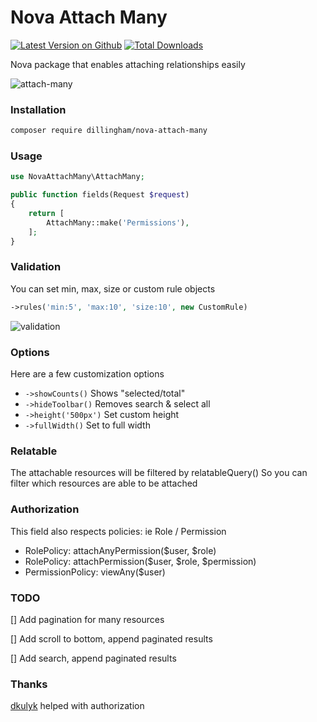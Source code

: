 # Nova Attach Many

[![Latest Version on Github](https://img.shields.io/github/release/dillingham/nova-attach-many.svg?style=flat-square)](https://packagist.org/packages/dillingham/nova-attach-many)
[![Total Downloads](https://img.shields.io/packagist/dt/dillingham/nova-attach-many.svg?style=flat-square)](https://packagist.org/packages/dillingham/nova-attach-many)

Nova package that enables attaching relationships easily

![attach-many](https://user-images.githubusercontent.com/29180903/52160651-be7fd580-2687-11e9-9ece-27332b3ce6bf.png)

### Installation

```bash
composer require dillingham/nova-attach-many
```

### Usage

```php
use NovaAttachMany\AttachMany;
```
```php
public function fields(Request $request)
{
    return [
        AttachMany::make('Permissions'),
    ];
}
```

### Validation

You can set min, max, size or custom rule objects

```php
->rules('min:5', 'max:10', 'size:10', new CustomRule)
```

![validation](https://user-images.githubusercontent.com/29180903/52160802-9ee9ac80-2689-11e9-9657-80e3c0d83b27.png)


### Options

Here are a few customization options

- `->showCounts()` Shows "selected/total"
- `->hideToolbar()` Removes search & select all
- `->height('500px')` Set custom height
- `->fullWidth()` Set to full width

### Relatable
The attachable resources will be filtered by relatableQuery()
So you can filter which resources are able to be attached

### Authorization
This field also respects policies: ie Role / Permission
- RolePolicy: attachAnyPermission($user, $role)
- RolePolicy: attachPermission($user, $role, $permission)
- PermissionPolicy: viewAny($user)

### TODO

[] Add pagination for many resources

[] Add scroll to bottom, append paginated results

[] Add search, append paginated results

### Thanks

[dkulyk](https://github.com/dkulyk) helped with authorization
